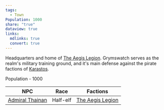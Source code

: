 ```yaml
---
tags:
  - Town
Population: 1000
share: "true"
dataview: true
links:
  mdlinks: true
  convert: true
---
```


Headquarters and home of [The Aegis Legion](../../../Peoples-&%20Factions/The%20Aegis%20Legion/The-Aegis-Legion.md). Grymswatch serves as the realm's military training ground, and it's main defense against the pirate factions of [Karastos](../Karastos/Karastos.md). 

Population - 1000

| NPC                                                                                     | Race     | Factions                                                                      |
| --------------------------------------------------------------------------------------- | -------- | ----------------------------------------------------------------------------- |
| [Admiral Thainan](./NPCs/Admiral-Thainan.md) | Half-elf | [The Aegis Legion](../../../Peoples-&%20Factions/The%20Aegis%20Legion/The-Aegis-Legion.md) |

